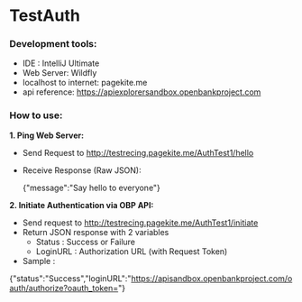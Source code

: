 # TestAuth

### Development tools: 
* IDE : IntelliJ Ultimate
* Web Server: Wildfly
* localhost to internet: pagekite.me
* api reference: https://apiexplorersandbox.openbankproject.com

### How to use:
**1. Ping Web Server:**
* Send Request to http://testrecing.pagekite.me/AuthTest1/hello
* Receive Response (Raw JSON): 

  {"message":"Say hello to everyone"}

**2. Initiate Authentication via OBP API:**
* Send request to http://testrecing.pagekite.me/AuthTest1/initiate
* Return JSON response with 2 variables
  * Status : Success or Failure
  * LoginURL : Authorization URL (with Request Token)
* Sample :

{"status":"Success","loginURL":"https://apisandbox.openbankproject.com/oauth/authorize?oauth_token=<Request Token Here>"}
